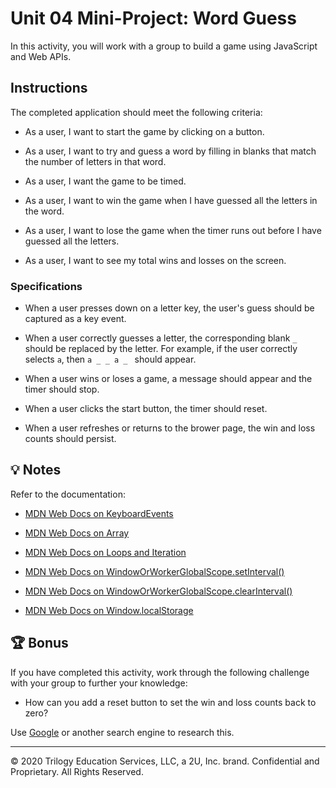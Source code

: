 # Unit 04 Mini-Project: Word Guess

In this activity, you will work with a group to build a game using JavaScript and Web APIs.

## Instructions

The completed application should meet the following criteria:

* As a user, I want to start the game by clicking on a button. 

* As a user, I want to try and guess a word by filling in blanks that match the number of letters in that word.

* As a user, I want the game to be timed. 

* As a user, I want to win the game when I have guessed all the letters in the word.

* As a user, I want to lose the game when the timer runs out before I have guessed all the letters.

* As a user, I want to see my total wins and losses on the screen. 

### Specifications

* When a user presses down on a letter key, the user's guess should be captured as a key event.

* When a user correctly guesses a letter, the corresponding blank `_` should be replaced by the letter. For example, if the user correctly selects `a`, then `a _ _ a _ ` should appear. 

* When a user wins or loses a game, a message should appear and the timer should stop. 

* When a user clicks the start button, the timer should reset. 

* When a user refreshes or returns to the brower page, the win and loss counts should persist.

## 💡 Notes

Refer to the documentation:

* [MDN Web Docs on KeyboardEvents](https://developer.mozilla.org/en-US/docs/Web/API/KeyboardEvent)

* [MDN Web Docs on Array](https://developer.mozilla.org/en-US/docs/Web/JavaScript/Reference/Global_Objects/Array)

* [MDN Web Docs on Loops and Iteration](https://developer.mozilla.org/en-US/docs/Web/JavaScript/Guide/Loops_and_iteration)

* [MDN Web Docs on WindowOrWorkerGlobalScope.setInterval()](https://developer.mozilla.org/en-US/docs/Web/API/WindowOrWorkerGlobalScope/setInterval)

* [MDN Web Docs on WindowOrWorkerGlobalScope.clearInterval()](https://developer.mozilla.org/en-US/docs/Web/API/WindowOrWorkerGlobalScope/clearInterval)

* [MDN Web Docs on Window.localStorage](https://developer.mozilla.org/en-US/docs/Web/API/Window/localStorage)

## 🏆 Bonus

If you have completed this activity, work through the following challenge with your group to further your knowledge:

* How can you add a reset button to set the win and loss counts back to zero? 

Use [Google](https://www.google.com) or another search engine to research this.

---

© 2020 Trilogy Education Services, LLC, a 2U, Inc. brand. Confidential and Proprietary. All Rights Reserved.
